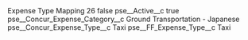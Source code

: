<?xml version="1.0" encoding="UTF-8"?>
<CustomMetadata xmlns="http://soap.sforce.com/2006/04/metadata" xmlns:xsi="http://www.w3.org/2001/XMLSchema-instance" xmlns:xsd="http://www.w3.org/2001/XMLSchema">
    <label>Expense Type Mapping 26</label>
    <protected>false</protected>
    <values>
        <field>pse__Active__c</field>
        <value xsi:type="xsd:boolean">true</value>
    </values>
    <values>
        <field>pse__Concur_Expense_Category__c</field>
        <value xsi:type="xsd:string">Ground Transportation - Japanese</value>
    </values>
    <values>
        <field>pse__Concur_Expense_Type__c</field>
        <value xsi:type="xsd:string">Taxi</value>
    </values>
    <values>
        <field>pse__FF_Expense_Type__c</field>
        <value xsi:type="xsd:string">Taxi</value>
    </values>
</CustomMetadata>
